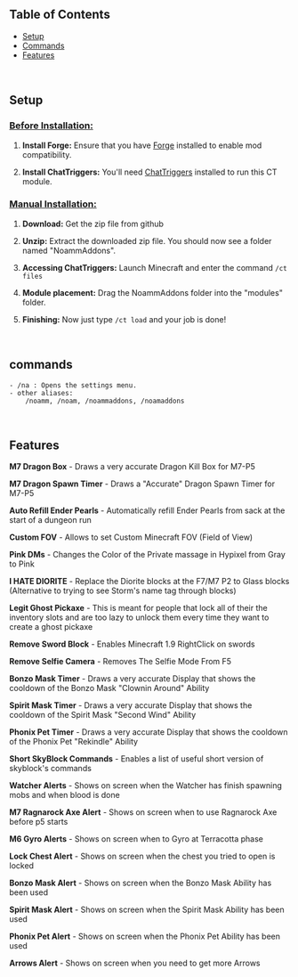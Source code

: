 
## Table of Contents

- [Setup](#Setup)
- [Commands](#Commands)
- [Features](#Features)
</br>

## Setup

### <u>Before Installation:</u>
1. **Install Forge:** Ensure that you have [Forge](https://files.minecraftforge.net/net/minecraftforge/forge/index_1.8.9.html) installed to enable mod compatibility.

2. **Install ChatTriggers:** You'll need [ChatTriggers](https://www.chattriggers.com) installed to run this CT module.

### <u>Manual Installation:</u>
1. **Download:** Get the zip file from github

2. **Unzip:** Extract the downloaded zip file. You should now see a folder named "NoammAddons".

3. **Accessing ChatTriggers:** Launch Minecraft and enter the command `/ct files`

4. **Module placement:** Drag the NoammAddons folder into the "modules" folder.

5. **Finishing:** Now just type `/ct load` and your job is done!

</br>


## commands
    - /na : Opens the settings menu.
    - other aliases:
		/noamm, /noam, /noammaddons, /noamaddons 


</br>

## Features

**M7 Dragon Box** - Draws a very accurate Dragon Kill Box for M7-P5

**M7 Dragon Spawn Timer** - Draws a "Accurate" Dragon Spawn Timer for M7-P5

**Auto Refill Ender Pearls** - Automatically refill Ender Pearls from sack at the start of a dungeon run

**Custom FOV** - Allows to set Custom Minecraft FOV (Field of View)

**Pink DMs** - Changes the Color of the Private massage in Hypixel from Gray to Pink

**I HATE DIORITE** - Replace the Diorite blocks at the F7/M7 P2 to Glass blocks (Alternative to trying to see Storm's name tag through blocks)

**Legit Ghost Pickaxe** - This is meant for people that lock all of their the inventory slots and are too lazy to unlock them every time they want to create a ghost pickaxe

**Remove Sword Block** - Enables Minecraft 1.9 RightClick on swords

**Remove Selfie Camera** - Removes The Selfie Mode From F5

**Bonzo Mask Timer** - Draws a very accurate Display that shows the cooldown of the Bonzo Mask "Clownin Around" Ability

**Spirit Mask Timer** - Draws a very accurate Display that shows the cooldown of the Spirit Mask "Second Wind" Ability

**Phonix Pet Timer** - Draws a very accurate Display that shows the cooldown of the Phonix Pet "Rekindle" Ability

**Short SkyBlock Commands** - Enables a list of useful short version of skyblock's commands

**Watcher Alerts** - Shows on screen when the Watcher has finish spawning mobs and when blood is done

**M7 Ragnarock Axe Alert** - Shows on screen when to use Ragnarock Axe before p5 starts

**M6 Gyro Alerts** - Shows on screen when to Gyro at Terracotta phase

**Lock Chest Alert** - Shows on screen when the chest you tried to open is locked

**Bonzo Mask Alert** - Shows on screen when the Bonzo Mask Ability has been used

**Spirit Mask Alert** - Shows on screen when the Spirit Mask Ability has been used

**Phonix Pet Alert** - Shows on screen when the Phonix Pet Ability has been used

**Arrows Alert** - Shows on screen when you need to get more Arrows



